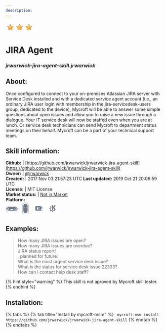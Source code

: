 ```yaml
---  
description:   
---  
```

![](../.gitbook/assets/star.png)![](../.gitbook/assets/star.png)![](../.gitbook/assets/star.png)  
# JIRA Agent  
### _jrwarwick-jira-agent-skill.jrwarwick_  
## About:  
Once configured to connect to your on-premises Atlassian JIRA server with Service Desk installed and with a dedicated service agent account (i.e., an ordinary JIRA user login with membership in the jira-servicedesk-users group, dedicated to the device), Mycroft will be able to answer some simple questions about open issues and allow you to raise a new issue through a dialogue. Your IT service desk will now be staffed even when you are at lunch. Or service desk technicians can send Mycroft to department status meetings on their behalf. Mycroft can be a part of your technical support team.

## Skill information:  
**Github:** | [https://github.com/jrwarwick/jrwarwick-jira-agent-skill](https://github.com/jrwarwick/jrwarwick-jira-agent-skill)  
**Owner:** | [@jrwarwick](https://github.com/jrwarwick)  
**Created:** | 2017 Nov 03 21:57:23 UTC  **Last updated:** 2019 Oct 21 20:06:59 UTC  
**License:** | MIT License  
**Market status:** | [Not in Market](https://market.mycroft.ai/skill/)  
**Platform:**  
 ![](../.gitbook/assets/mark-1-icon.png)  ![](../.gitbook/assets/mark-2-icon.png)  ![](../.gitbook/assets/picroft-icon.png)  ![](../.gitbook/assets/kde.png)   
## Examples:  
> How many JIRA issues are open?  
> How many JIRA issues are overdue?  
> JIRA status report!  
> _planned for future:  
> What is the most urgent service desk issue?  
> What is the status for service desk issue 22333?  
> How can I contact help desk staff?  
  
{% hint style="warning" %}
This skill is not aproved by Mycroft skill tester.
{% endhint %}
    
## Installation:  
{% tabs %}
{% tab title="Install by mycroft-msm" %}
``` mycroft-msm install https://github.com/jrwarwick/jrwarwick-jira-agent-skill```
{% endtab %}
  {% endtabs %}
  